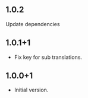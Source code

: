 ## 1.0.2

Update dependencies

## 1.0.1+1

- Fix key for sub translations.

## 1.0.0+1

- Initial version.
